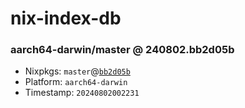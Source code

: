 # nix-index-db
### aarch64-darwin/master @ 240802.bb2d05b
- Nixpkgs: `master`@[`bb2d05b`](https://github.com/NixOS/nixpkgs/commit/bb2d05ba7624904584934daeb72bb29801c69b90)
- Platform: `aarch64-darwin`
- Timestamp: `20240802002231`
